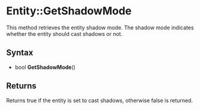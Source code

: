 # Entity::GetShadowMode #
This method retrieves the entity shadow mode. The shadow mode indicates whether the entity should cast shadows or not.

## Syntax ##
- bool **GetShadowMode**()

## Returns ##
Returns true if the entity is set to cast shadows, otherwise false is returned.